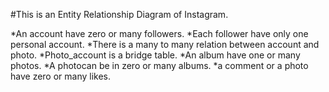 #This is an Entity Relationship Diagram of Instagram.

*An account have zero or many followers.
*Each follower have only one personal account.
*There is a many to many relation between account and photo.
*Photo_account is a bridge table.
*An album have one or many photos.
*A photocan be in zero or many albums.
*a comment or a photo have zero or many likes.
